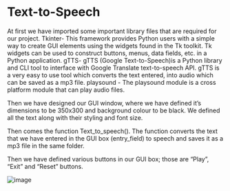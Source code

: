 # Text-to-Speech


At first we have imported some important library files that are required for our project.
Tkinter- This framework provides Python users with a simple way to create GUI elements using the widgets found in the Tk toolkit. Tk widgets can be used to construct buttons, menus, data fields, etc. in a Python application.
gTTS- gTTS (Google Text-to-Speech)is a Python library and CLI tool to interface with Google Translate text-to-speech API. gTTS is a very easy to use tool which converts the text entered, into audio which can be saved as a mp3 file.
playsound - The playsound module is a cross platform module that can play audio files.
 
Then we have designed our GUI window, where we have defined it’s dimensions to be 350x300 and background colour to be black. We defined all the text along with their styling and font size.
 
Then comes the function Text_to_speech(). The function converts the text that we have entered in the GUI box (entry_field) to speech and saves it as a mp3 file in the same folder.
 
Then we have defined various buttons in our GUI box; those are “Play”, “Exit” and “Reset” buttons.


![image](https://user-images.githubusercontent.com/78691192/127645484-09919c1c-f68b-4d5a-8863-ee1006124945.png)
